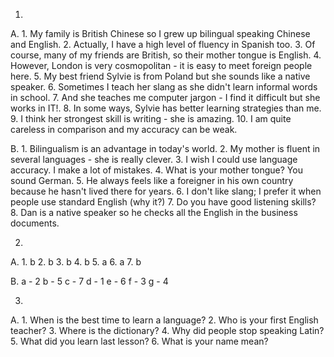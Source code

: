 1.
  A.
    1. My family is British Chinese so I grew up bilingual speaking Chinese and English.
    2. Actually, I have a high level of fluency in Spanish too.
    3. Of course, many of my friends are British, so their mother tongue is English.
    4. However, London is very cosmopolitan - it is easy to meet foreign people here.
    5. My best friend Sylvie is from Poland but she sounds like a native speaker.
    6. Sometimes I teach her slang as she didn't learn informal words in school.
    7. And she teaches me computer jargon - I find it difficult but she works in IT!.
    8. In some ways, Sylvie has better learning strategies than me.
    9. I think her strongest skill is writing - she is amazing.
    10. I am quite careless in comparison and my accuracy can be weak.

  B.
    1. Bilingualism is an advantage in today's world.
    2. My mother is fluent in several languages - she is really clever.
    3. I wish I could use language accuracy. I make a lot of mistakes.
    4. What is your mother tongue? You sound German.
    5. He always feels like a foreigner in his own country because he hasn't lived there for years.
    6. I don't like slang; I prefer it when people use standard English (why it?)
    7. Do you have good listening skills?
    8. Dan is a native speaker so he checks all the English in the business documents.

2. 
  A.
    1. b
    2. b
    3. b
    4. b
    5. a
    6. a
    7. b

  B.
    a - 2
    b - 5
    c - 7
    d - 1
    e - 6
    f - 3
    g - 4

3.
  A.
    1. When is the best time to learn a language?
    2. Who is your first English teacher?
    3. Where is the dictionary?
    4. Why did people stop speaking Latin?
    5. What did you learn last lesson?
    6. What is your name mean?